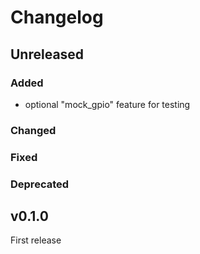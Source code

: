# Changelog
## Unreleased

### Added

  - optional "mock_gpio" feature for testing

### Changed

### Fixed

### Deprecated

## v0.1.0

First release

